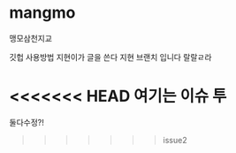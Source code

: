 # mangmo
맹모삼천지교

깃헙 사용방법
지현이가 글을 쓴다
지현 브랜치 입니다
랄랄ㄹ라

<<<<<<< HEAD
여기는 이슈 투
=======
둘다수정?!
>>>>>>> issue2
